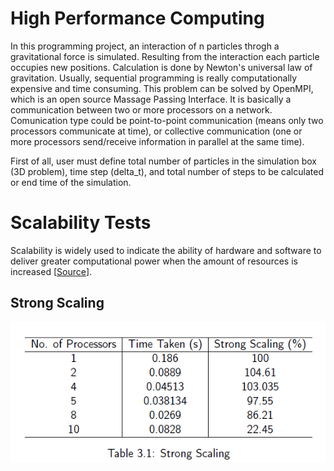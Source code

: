 # High Performance Computing
In this programming project, an interaction of n particles throgh a gravitational force is simulated. Resulting from the interaction each particle occupies new positions. Calculation is done by Newton's universal law of gravitation. Usually, sequential programming is really computationally expensive and time consuming. This problem can be solved by OpenMPI, which is an open source Massage Passing Interface. It is basically a communication between two or more processors on a network. Comunication type could be point-to-point communication (means only two processors communicate at time), or collective communication (one or more processors send/receive information in parallel at the same time). 

First of all, user must define total number of particles in the simulation box (3D problem), time step (delta_t), and total number of steps to be calculated or end time of the simulation. 


# Scalability Tests  
Scalability is widely used to indicate the ability of hardware and software to deliver greater computational power when the amount of resources is increased [[Source](https://www.kth.se/blogs/pdc/2018/11/scalability-strong-and-weak-scaling/)]. 

## Strong Scaling 
![Table](/Images/Strong_Scaling.png)
